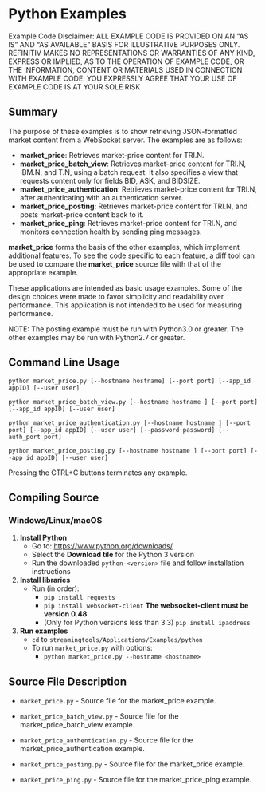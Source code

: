 # Python Examples

Example Code Disclaimer:
ALL EXAMPLE CODE IS PROVIDED ON AN “AS IS” AND “AS AVAILABLE” BASIS FOR ILLUSTRATIVE PURPOSES ONLY. REFINITIV MAKES NO REPRESENTATIONS OR WARRANTIES OF ANY KIND, EXPRESS OR IMPLIED, AS TO THE OPERATION OF EXAMPLE CODE, OR THE INFORMATION, CONTENT OR MATERIALS USED IN CONNECTION WITH EXAMPLE CODE. YOU EXPRESSLY AGREE THAT YOUR USE OF EXAMPLE CODE IS AT YOUR SOLE RISK

## Summary

The purpose of these examples is to show retrieving JSON-formatted market content
from a WebSocket server. The examples are as follows:

* __market\_price__: Retrieves market-price content for TRI.N.
* __market\_price\_batch\_view__: Retrieves market-price content for TRI.N, IBM.N, and T.N, 
  using a batch request. It also specifies a view that requests content only for fields 
  BID, ASK, and BIDSIZE.
* __market\_price\_authentication__: Retrieves market-price content for TRI.N, after 
  authenticating with an authentication server.
* __market\_price\_posting__: Retrieves market-price content for TRI.N, and posts
  market-price content back to it.
* __market\_price\_ping__: Retrieves market-price content for TRI.N, and monitors
  connection health by sending ping messages.

__market\_price__ forms the basis of the other examples, which implement additional
features. To see the code specific to each feature, a diff tool can be used to compare
the __market\_price__ source file with that of the appropriate example.

These applications are intended as basic usage examples. Some of the design choices
were made to favor simplicity and readability over performance. This application 
is not intended to be used for measuring performance.

NOTE: The posting example must be run with Python3.0 or greater. The other examples may be
run with Python2.7 or greater.

## Command Line Usage

```python market_price.py [--hostname hostname] [--port port] [--app_id appID] [--user user]```

```python market_price_batch_view.py [--hostname hostname ] [--port port] [--app_id appID] [--user user]```

```python market_price_authentication.py [--hostname hostname ] [--port port] [--app_id appID] [--user user] [--password password] [--auth_port port]```

```python market_price_posting.py [--hostname hostname ] [--port port] [--app_id appID] [--user user]```

Pressing the CTRL+C buttons terminates any example.
## Compiling Source
### Windows/Linux/macOS
1. __Install Python__
    - Go to: <https://www.python.org/downloads/>
    - Select the __Download tile__ for the Python 3 version
    - Run the downloaded `python-<version>` file and follow installation instructions
2. __Install libraries__
    - Run (in order):
      - `pip install requests`
      - `pip install websocket-client`
	    **The websocket-client must be version 0.48**
      - (Only for Python versions less than 3.3) `pip install ipaddress` 
3. __Run examples__
    - `cd` to `streamingtools/Applications/Examples/python`
    - To run `market_price.py` with options:
      - `python market_price.py --hostname <hostname>`

## Source File Description
* `market_price.py` - Source file for the market\_price example.

* `market_price_batch_view.py` - Source file for the market\_price\_batch\_view example.

* `market_price_authentication.py` - Source file for the market\_price\_authentication example.

* `market_price_posting.py` - Source file for the market\_price example.

* `market_price_ping.py` - Source file for the market\_price\_ping example.
